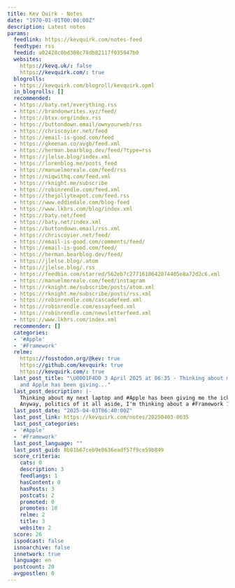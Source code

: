 ```yaml
---
title: Kev Quirk - Notes
date: "1970-01-01T00:00:00Z"
description: Latest notes
params:
  feedlink: https://kevquirk.com/notes-feed
  feedtype: rss
  feedid: a02428c0bd308c78db82117f035947b0
  websites:
    https://kevq.uk/: false
    https://kevquirk.com/: true
  blogrolls:
  - https://kevquirk.com/blogroll/kevquirk.opml
  in_blogrolls: []
  recommended:
  - https://baty.net/everything.rss
  - https://brandonwrites.xyz/feed/
  - https://btxx.org/index.rss
  - https://buttondown.email/ownyourweb/rss
  - https://chriscoyier.net/feed
  - https://email-is-good.com/feed
  - https://gkeenan.co/avgb/feed.xml
  - https://herman.bearblog.dev/feed/?type=rss
  - https://jlelse.blog/index.xml
  - https://lorenblog.me/posts_feed
  - https://manuelmoreale.com/feed/rss
  - https://niqwithq.com/feed.xml
  - https://rknight.me/subscribe
  - https://robinrendle.com/feed.xml
  - https://thejollyteapot.com/feed.rss
  - https://www.eddiedale.com/blog-feed
  - https://www.lkhrs.com/blog/index.xml
  - https://baty.net/feed
  - https://baty.net/index.xml
  - https://buttondown.email/rss.xml
  - https://chriscoyier.net/feed/
  - https://email-is-good.com/comments/feed/
  - https://email-is-good.com/feed/
  - https://herman.bearblog.dev/feed/
  - https://jlelse.blog/.atom
  - https://jlelse.blog/.rss
  - https://feedbin.com/starred/562eb7c2771610642074405e8a72d2c6.xml
  - https://manuelmoreale.com/feed/instagram
  - https://rknight.me/subscribe/posts/atom.xml
  - https://rknight.me/subscribe/posts/rss.xml
  - https://robinrendle.com/cascadefeed.xml
  - https://robinrendle.com/essayfeed.xml
  - https://robinrendle.com/newsletterfeed.xml
  - https://www.lkhrs.com/index.xml
  recommender: []
  categories:
  - '#Apple'
  - '#Framework'
  relme:
    https://fosstodon.org/@kev: true
    https://github.com/kevquirk: true
    https://kevquirk.com/: true
  last_post_title: "\U0001F4DD 3 April 2025 at 06:35 - Thinking about my next laptop
    and Apple has been giving..."
  last_post_description: |-
    Thinking about my next laptop and #Apple has been giving me the ick lately with some of what they're doing.
    Anyway, politics of it all aside, I'm thinking about a #Framework 13. Very expensive, but
  last_post_date: "2025-04-03T06:40:00Z"
  last_post_link: https://kevquirk.com/notes/20250403-0635
  last_post_categories:
  - '#Apple'
  - '#Framework'
  last_post_language: ""
  last_post_guid: 8b81b67ceb9e8636eadf57f9ce59b849
  score_criteria:
    cats: 0
    description: 3
    feedlangs: 1
    hasContent: 0
    hasPosts: 3
    postcats: 2
    promoted: 0
    promotes: 10
    relme: 2
    title: 3
    website: 2
  score: 26
  ispodcast: false
  isnoarchive: false
  innetwork: true
  language: en
  postcount: 20
  avgpostlen: 0
---
```

